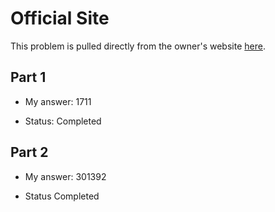 # Official Site
This problem is pulled directly from the owner's website [here](https://adventofcode.com/2022/day/8).

## Part 1

- My answer: 1711

- Status: Completed

## Part 2

- My answer: 301392

- Status Completed
